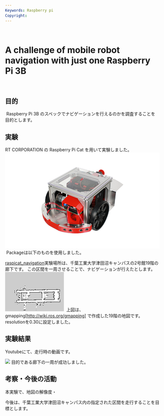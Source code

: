 ```yaml
---
Keywords: Raspberry pi
Copyright: 
---
```

​
# A challenge of mobile robot navigation with just one Raspberry Pi 3B
​
## 目的
​
Raspberry Pi 3B のスペックでナビゲーションを行えるのかを調査することを目的とします。
​
​
## 実験
RT CORPORATION の Raspberry Pi Cat を用いて実験しました。
​
![](Raspberry-Pi-Cat.png)
​
Packageは以下のものを使用しました。

[raspicat_navigation](https://github.com/uhobeike/raspicat_navigation)
​
実験場所は、千葉工業大学津田沼キャンパスの2号館19階の廊下です。
この区間を一周させることで、ナビゲーションが行えたとします。
​
![19階地図](AnyConv.com__2_19.png)
​
上図は、gmapping[http://wiki.ros.org/gmapping] で作成した19階の地図です。resolutionを0.30に設定しました。
## 実験結果

Youtubeにて、走行時の動画です。

[![](https://img.youtube.com/vi/tmFjHElCXa8/0.jpg)](https://www.youtube.com/watch?v=tmFjHElCXa8)
​
目的である廊下の一周が成功しました。
​
## 考察・今後の活動

本実験で、地図の解像度・

今後は、千葉工業大学津田沼キャンパス内の指定された区間を走行することを目標とします。
